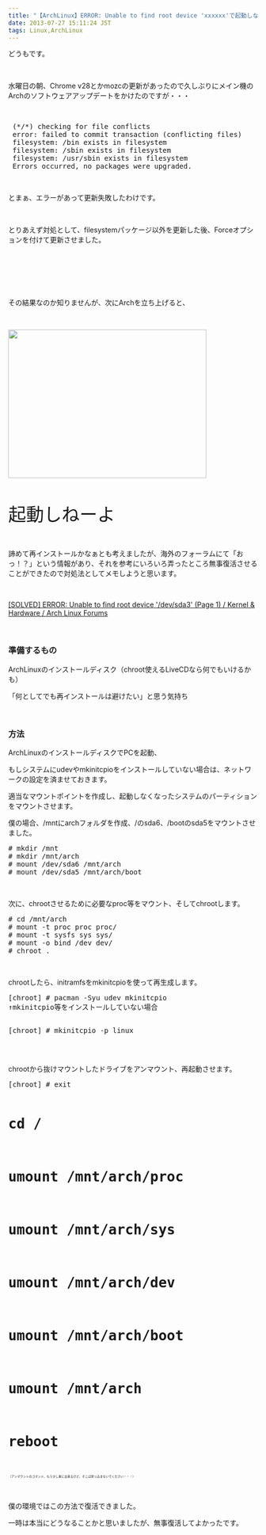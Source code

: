 ```yaml
---
title: "【ArchLinux】ERROR: Unable to find root device 'xxxxxx'で起動しなくなった時の対処法"
date: 2013-07-27 15:11:24 JST
tags: Linux,ArchLinux
---
```

<p>どうもです。</p>
<p>&nbsp;</p>
<p>水曜日の朝、Chrome v28とかmozcの更新があったので久しぶりにメイン機のArchのソフトウェアアップデートをかけたのですが・・・</p>
<p>&nbsp;</p>
<pre class="prettyprint">
 (*/*) checking for file conflicts
 error: failed to commit transaction (conflicting files)
 filesystem: /bin exists in filesystem
 filesystem: /sbin exists in filesystem
 filesystem: /usr/sbin exists in filesystem
 Errors occurred, no packages were upgraded.
</pre>
<p>&nbsp;</p>
<p>とまぁ、エラーがあって更新失敗したわけです。</p>
<p>&nbsp;</p>
<p>とりあえず対処として、filesystemパッケージ以外を更新した後、Forceオプションを付けて更新させました。</p>
<p>&nbsp;</p>
<p>&nbsp;</p>
<p>&nbsp;</p>
<p>その結果なのか知りませんが、次にArchを立ち上げると、</p>
<p>&nbsp;</p>
<p><a href="https://picasaweb.google.com/lh/photo/Zl4JIDXoV0S8spPowJOES9MTjNZETYmyPJy0liipFm0?feat=embedwebsite"><img src="https://lh4.googleusercontent.com/-Ph3Zgf_DUGM/UfNclDsMlsI/AAAAAAAACdw/7gNKmkuq9lk/s400/IMG_0864.JPG" height="300" width="400" /></a></p>
<p>&nbsp;</p>
<p><span style="font-size:36px;">起動しねーよ</span></p>
<p>&nbsp;</p>
<p>諦めて再インストールかなぁとも考えましたが、海外のフォーラムにて「おっ！？」という情報があり、それを参考にいろいろ弄ったところ無事復活させることができたので対処法としてメモしようと思います。</p>
<p>&nbsp;</p>
<p><a href="https://bbs.archlinux.org/viewtopic.php?id=142052">[SOLVED] ERROR: Unable to find root device '/dev/sda3' (Page 1) / Kernel & Hardware / Arch Linux Forums</a></p>
<p>&nbsp;</p>
<h3>準備するもの</h3>
<p>ArchLinuxのインストールディスク（chroot使えるLiveCDなら何でもいけるかも）</p>
<p>「何としてでも再インストールは避けたい」と思う気持ち</p>
<p>&nbsp;</p>
<h3>方法</h3>
<p>ArchLinuxのインストールディスクでPCを起動、</p>
<p>もしシステムにudevやmkinitcpioをインストールしていない場合は、ネットワークの設定を済ませておきます。</p>
<p>適当なマウントポイントを作成し、起動しなくなったシステムのパーティションをマウントさせます。</p>
<p>僕の場合、/mntにarchフォルダを作成、/のsda6、/bootのsda5をマウントさせました。</p>
<pre class="prettyprint">
# mkdir /mnt
# mkdir /mnt/arch
# mount /dev/sda6 /mnt/arch
# mount /dev/sda5 /mnt/arch/boot
</pre>
<p>&nbsp;</p>
<p>次に、chrootさせるために必要なproc等をマウント、そしてchrootします。</p>
<pre class="prettyprint">
# cd /mnt/arch
# mount -t proc proc proc/
# mount -t sysfs sys sys/
# mount -o bind /dev dev/
# chroot .
</pre>
<p>&nbsp;</p>
<p>chrootしたら、initramfsをmkinitcpioを使って再生成します。</p>
<pre class="prettyprint">
[chroot] # pacman -Syu udev mkinitcpio
↑mkinitcpio等をインストールしていない場合

[chroot] # mkinitcpio -p linux
</pre>
<p>&nbsp;</p>
<p>chrootから抜けマウントしたドライブをアンマウント、再起動させます。</p>
<pre class="prettyprint">
[chroot] # exit

# cd /
# umount /mnt/arch/proc
# umount /mnt/arch/sys
# umount /mnt/arch/dev
# umount /mnt/arch/boot
# umount /mnt/arch
# reboot
</pre>
<p><span style="font-size:6px;">（アンマウントのコマンド、もう少し楽に出来るけど、そこは突っ込まないでください・・・）</span></p>
<p>&nbsp;</p>
<p>僕の環境ではこの方法で復活できました。</p>
<p>一時は本当にどうなることかと思いましたが、無事復活してよかったです。</p>
